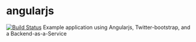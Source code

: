 angularjs
=========

[![Build Status](https://travis-ci.org/keemin/awesome-start.png?branch=gh-pages)](https://travis-ci.org/keemin/awesome-start)
Example application using Angularjs, Twitter-bootstrap, and a Backend-as-a-Service

